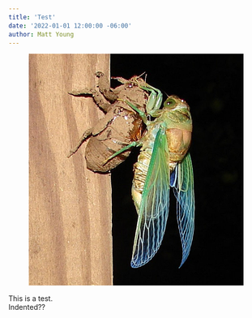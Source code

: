 ```yaml
---
title: 'Test'
date: '2022-01-01 12:00:00 -06:00'
author: Matt Young
---
```

<figure class="on-the-left-side">
<img src="/uploads/2022/Phelps_Cicada_Crop_600.jpg " alt="cicada"/>
</figure>
This is a test.
<div class="margin-left:1em">
Indented??
</div>
